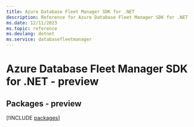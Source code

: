 ```yaml
---
title: Azure Database Fleet Manager SDK for .NET
description: Reference for Azure Database Fleet Manager SDK for .NET
ms.date: 12/11/2023
ms.topic: reference
ms.devlang: dotnet
ms.service: databasefleetmanager
---
```

# Azure Database Fleet Manager SDK for .NET - preview
## Packages - preview
[!INCLUDE [packages](database-fleet-manager-index.md)]